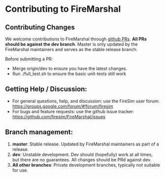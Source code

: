 Contributing to FireMarshal
=============================

## Contributing Changes
We welcome contributions to FireMarshal through [github
PRs](https://github.com/firesim/FireMarshal/pulls). **All PRs should be against
the dev branch**. Master is only updated by the FireMarshal maintainers and
serves as the stable release branch.

Before submitting a PR:
* Merge origin/dev to ensure you have the latest changes.
* Run ./full_test.sh to ensure the basic unit-tests still work

## Getting Help / Discussion:
* For general questions, help, and discussion: use the FireSim user forum: https://groups.google.com/forum/#!forum/firesim
* For bugs and feature requests: use the github issue tracker: https://github.com/firesim/FireMarshal/issues

## Branch management:
1) **master**: Stable release. Updated by FireMarshal maintainers as part of a release. 
2) **dev**: Unstable development. Dev should (hopefully) work at all times, but
   there are no guarantees. All changes should be PRd against dev. 
3) **All other branches**: Private development branches, typically not suitable for use.
